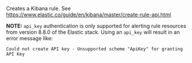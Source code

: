 Creates a Kibana rule. See https://www.elastic.co/guide/en/kibana/master/create-rule-api.html

**NOTE:** `api_key` authentication is only supported for alerting rule resources from version 8.8.0 of the Elastic stack. Using an `api_key` will result in an error message like:

```
Could not create API key - Unsupported scheme "ApiKey" for granting API Key
```